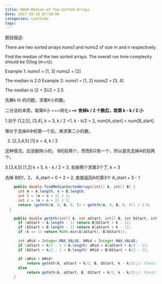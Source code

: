 ```yaml
---
title: 0004-Median-of-Two-Sorted-Arrays
date: 2017-10-16 07:39:04
categories: LeetCode
tags:
---
```


题目描述:

There are two sorted arrays nums1 and nums2 of size m and n respectively.

Find the median of the two sorted arrays. The overall run time complexity should be O(log (m+n)).

Example 1:
nums1 = [1, 3]
nums2 = [2]

The median is 2.0
Example 2:
nums1 = [1, 2]
nums2 = [3, 4]

The median is (2 + 3)/2 = 2.5





先解k th 的问题，求第K小的数。



二分法的本质，取第K小 ===转化===> **舍掉k / 2 个数后，取第 k - k / 2 小**



1.对于 [1,2,5], [3,4], k = 3, k / 2 =1, k - k/2 = 2, num[A_start] < num[B_start]

等价于去掉A中的第一个后，再求第二小的数。

2. [2,3,4,5] [1] k = 4, k / 2

这种情况，应该删除小的。 B的前两个，然而B只有一个，所以是先去掉A的前两个。

3.[3,4,5] [1,2] k = 5, k - k / 2 = 3, 去掉两个求第3个了, k = 3

去掉 B的1，2， A_start = 0 + 2 = 2, 直接返回A的第3个 A_start + 3 - 1

```java
    public double findMedianSortedArrays(int[] A, int[] B) {
      int m = A.length, n = B.length;
      int l = (m + n + 1) / 2;
      int r = (m + n + 2) / 2;
      return (getkth(A, 0, B, 0, l) + getkth(A, 0, B, 0, r)) / 2.0;
  }

    public double getkth(int[] A, int aStart, int[] B, int bStart, int k) {
      if (aStart > A.length - 1) return B[bStart + k - 1];            
      if (bStart > B.length - 1) return A[aStart + k - 1];                
      if (k == 1) return Math.min(A[aStart], B[bStart]);
      
      int aMid = Integer.MAX_VALUE, bMid = Integer.MAX_VALUE;
      if (aStart + k/2 - 1 < A.length) aMid = A[aStart + k/2 - 1]; 
      if (bStart + k/2 - 1 < B.length) bMid = B[bStart + k/2 - 1];        
      
      if (aMid < bMid) 
          return getkth(A, aStart + k/2, B, bStart, k - k/2);// Check: aRight + bLeft 
      else 
          return getkth(A, aStart, B, bStart + k/2, k - k/2);// Check: bRight + aLeft
    }
```

